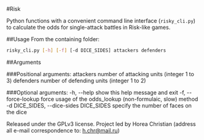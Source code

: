 #Risk

Python functions with a convenient command line interface (`risky_cli.py`) to calculate the odds for single-attack battles in Risk-like games.

##Usage
From the containing folder:
```bash 
risky_cli.py [-h] [-f] [-d DICE_SIDES] attackers defenders
```

##Arguments

###Positional arguments:
  attackers             number of attacking units (integer 1 to 3)
  defenders             number of defending units (integer 1 to 2)

###Optional arguments:
  -h, --help            show this help message and exit
  -f, --force-lookup    force usage of the odds_lookup (non-formulaic, slow)
                        method
  -d DICE_SIDES, --dice-sides DICE_SIDES
                        specify the number of faces on the dice

Released under the GPLv3 license.
Project led by Horea Christian (address all e-mail correspondence to: h.chr@mail.ru)
